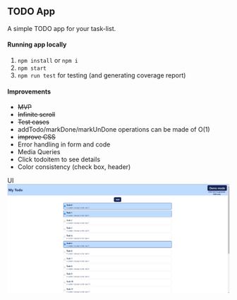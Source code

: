 ## TODO App
A simple TODO app for your task-list.


#### Running app locally
1. `npm install` or `npm i`
2. `npm start`
3. `npm run test` for testing (and generating coverage report)  

#### Improvements
- ~~MVP~~
- ~~Infinite scroll~~
- ~~Test cases~~
- addTodo/markDone/markUnDone operations can be made of O(1)
- ~~improve CSS~~
- Error handling in form and code
- Media Queries
- Click todoitem to see details
- Color consistency (check box, header)


UI
![alt text](/assets/DemoScreenshot.png)